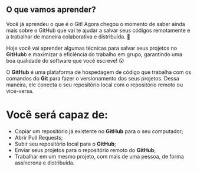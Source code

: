 ## O que vamos aprender?
<p>Você já aprendeu o que é o Git! Agora chegou o momento de saber ainda mais sobre o GitHub que vai te ajudar a salvar seus códigos remotamente e a trabalhar de maneira colaborativa e distribuída. 🧩</p>

<p>Hoje você vai aprender algumas técnicas para salvar seus projetos no <strong>GitHub</strong>b e maximizar a eficiência do trabalho em grupo, garantindo uma boa qualidade do software que você escreve! 😮</p>

<p>O <strong>GitHub</strong> é uma plataforma de hospedagem de código que trabalha com os comandos do <strong>Git</strong> para fazer o versionamento dos seus projetos. Dessa maneira, ele conecta o seu repositório local com o repositório remoto ou vice-versa.</p>

# Você será capaz de:

<ul>
    <li>Copiar um repositório já existente no <strong>GitHub</strong> para o seu computador;</li>
    <li>Abrir Pull Requests;</li>
    <li>Subir seu repositório local para o <strong>GitHub</strong>;</li>
    <li>Enviar seus projetos para o repositório remoto do <strong>GitHub</strong>;</li>
    <li>Trabalhar em um mesmo projeto, com mais de uma pessoa, de forma assíncrona e distribuída.</li>
</ul>